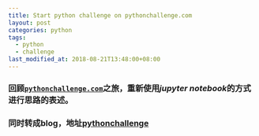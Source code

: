 ```yaml
---
title: Start python challenge on pythonchallenge.com
layout: post
categories: python
tags:
  - python
  - challenge
last_modified_at: 2018-08-21T13:48:00+08:00
---
```

### 回顾[`pythonchallenge.com`](http://www.pythonchallenge.com)之旅，重新使用*jupyter notebook*的方式进行思路的表述。
### 同时转成blog，地址[pythonchallenge](https://stevenpzchan.github.io/pythonchallenge)
